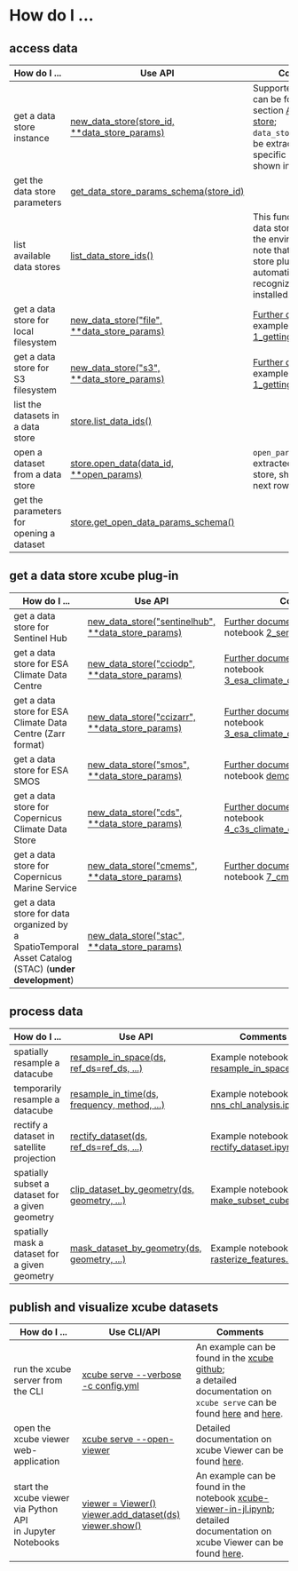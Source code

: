 # How do I ...

## access data

| How do I ...                                 | Use API                                                                                                    | Comments                                                                                                                                                                                                              |
|----------------------------------------------|------------------------------------------------------------------------------------------------------------|-----------------------------------------------------------------------------------------------------------------------------------------------------------------------------------------------------------------------|
| get a data store instance                    | [new_data_store(store_id, **data_store_params)](api.html#xcube.core.store.new_data_store)                  | Supported `store_id` can be found in the section [Available data store](dataaccess.html#available-data-stores);<br>`data_store_params` can be extracted for a specific `store_id`, shown in the next row.             |
| get the data store parameters                | [get_data_store_params_schema(store_id)](api.html#xcube.core.store.DataStore.get_data_store_params_schema) |                                                                                                                                                                                                                       |
| list available data stores                   | [list_data_store_ids()](api.html#xcube.core.store.list_data_store_ids)                                     | This function lists all data stores available in the environment;<br>note that xcube data store plugins will be automatically recognized when installed.                                                              |
| get a data store for local filesystem        | [new_data_store("file", **data_store_params)](api.html#xcube.core.store.new_data_store)                    | [Further documentation](dataaccess.html#filesystem-based-data-stores); example notebook [1_getting_started.ipynb](https://github.com/xcube-dev/xcube/blob/main/examples/notebooks/datastores/1_getting_started.ipynb) |
| get a data store for S3 filesystem           | [new_data_store("s3", **data_store_params)](api.html#xcube.core.store.new_data_store)                      | [Further documentation](dataaccess.html#filesystem-based-data-stores); example notebook [1_getting_started.ipynb](https://github.com/xcube-dev/xcube/blob/main/examples/notebooks/datastores/1_getting_started.ipynb) |
| list the datasets in a data store            | [store.list_data_ids()](api.html#xcube.core.store.DataStore.list_data_ids)                                 |                                                                                                                                                                                                                       |
| open a dataset from a data store             | [store.open_data(data_id, **open_params)](api.html#xcube.core.store.DataStore.open_data)                   | `open_params` can be extracted from the store, shown in the next row.                                                                                                                                                 |
| get the parameters for <br>opening a dataset | [store.get_open_data_params_schema()](api.html#xcube.core.store.DataStore.get_open_data_params_schema)     |                                                                                                                                                                                                                       |

## get a data store xcube plug-in

| How do I ...                                                                                             | Use API                                                                                        | Comments                                                                                                                                                                                                                                             |
|----------------------------------------------------------------------------------------------------------|------------------------------------------------------------------------------------------------|------------------------------------------------------------------------------------------------------------------------------------------------------------------------------------------------------------------------------------------------------|
| get a data store for Sentinel Hub                                                                        | [new_data_store("sentinelhub", **data_store_params)](api.html#xcube.core.store.new_data_store) | [Further documentation](dataaccess.html#sentinel-hub-api); example notebook [2_sentinel_hub.ipynb](https://github.com/xcube-dev/xcube/blob/main/examples/notebooks/datastores/2_sentinel_hub.ipynb)                                                  |
| get a data store for ESA Climate Data Centre                                                             | [new_data_store("cciodp", **data_store_params)](api.html#xcube.core.store.new_data_store)      | [Further documentation](dataaccess.html#esa-climate-data-centre-cciodp); example notebook [3_esa_climate_change_initiative.ipynb](https://github.com/xcube-dev/xcube/blob/main/examples/notebooks/datastores/3_esa_climate_change_initiative.ipynb)  |
| get a data store for ESA Climate Data Centre (Zarr format)                                               | [new_data_store("ccizarr", **data_store_params)](api.html#xcube.core.store.new_data_store)     | [Further documentation](dataaccess.html#esa-climate-data-centre-ccizarr); example notebook [3_esa_climate_change_initiative.ipynb](https://github.com/xcube-dev/xcube/blob/main/examples/notebooks/datastores/3_esa_climate_change_initiative.ipynb) |
| get a data store for ESA SMOS                                                                            | [new_data_store("smos", **data_store_params)](api.html#xcube.core.store.new_data_store)        | [Further documentation](dataaccess.html#esa-smos); example notebook [demo-store.ipynb](https://github.com/xcube-dev/xcube-smos/blob/main/notebooks/demo-store.ipynb)                                                                                 |
| get a data store for Copernicus Climate Data Store                                                       | [new_data_store("cds", **data_store_params)](api.html#xcube.core.store.new_data_store)         | [Further documentation](dataaccess.html#copernicus-climate-data-store-cds); example notebook [4_c3s_climate_data_store.ipynb](https://github.com/xcube-dev/xcube/blob/main/examples/notebooks/datastores/4_c3s_climate_data_store.ipynb)             |
| get a data store for Copernicus Marine Service                                                           | [new_data_store("cmems", **data_store_params)](api.html#xcube.core.store.new_data_store)       | [Further documentation](dataaccess.html#copernicus-marine-service-cmems); example notebook [7_cmems_data_store.ipynb](https://github.com/xcube-dev/xcube/blob/main/examples/notebooks/datastores/7_cmems_data_store.ipynb)                           |
| get a data store for data organized by <br>a SpatioTemporal Asset Catalog (STAC) (**under development**) | [new_data_store("stac", **data_store_params)](api.html#xcube.core.store.new_data_store)        |                                                                                                                                                                                                                                                      |


## process data

| How do I ...                                    | Use API                                                                                          | Comments                                                                                                                                           |
|-------------------------------------------------|--------------------------------------------------------------------------------------------------|----------------------------------------------------------------------------------------------------------------------------------------------------|
| spatially resample a datacube                   | [resample_in_space(ds, ref_ds=ref_ds, ...)](api.html#xcube.core.resampling.resample_in_space)    | Example notebook [resample_in_space.ipynb](https://github.com/xcube-dev/xcube/blob/main/examples/notebooks/resampling/resample_in_space.ipynb)     |
| temporarily resample a datacube                 | [resample_in_time(ds, frequency, method, ...)](api.html#xcube.core.resampling.resample_in_time)  | Example notebook [nns_chl_analysis.ipynb](https://github.com/xcube-dev/xcube/blob/main/examples/notebooks/sns_chl_analysis/nns_chl_analysis.ipynb) |
| rectify a dataset in satellite projection       | [rectify_dataset(ds, ref_ds=ref_ds, ...)](api.html#xcube.core.resampling.rectify_dataset)        | Example notebook [rectify_dataset.ipynb](https://github.com/xcube-dev/xcube/blob/main/examples/notebooks/resampling/rectify_dataset.ipynb)         |
| spatially subset a dataset for a given geometry | [clip_dataset_by_geometry(ds, geometry, ...)](api.html#xcube.core.geom.clip_dataset_by_geometry) | Example notebook [make_subset_cube.ipynb](https://github.com/xcube-dev/xcube/blob/main/examples/notebooks/general/make_subset_cube.ipynb)          |
| spatially mask a dataset for a given geometry   | [mask_dataset_by_geometry(ds, geometry, ...)](api.html#xcube.core.geom.mask_dataset_by_geometry) | Example notebook [rasterize_features.ipynb](https://github.com/xcube-dev/xcube/blob/main/examples/notebooks/general/rasterize_features.ipynb)      |

## publish and visualize xcube datasets

| How do I ...                                                   | Use CLI/API                                                                                                                                                                                          | Comments                                                                                                                                                                                                                                                       |
|----------------------------------------------------------------|------------------------------------------------------------------------------------------------------------------------------------------------------------------------------------------------------|----------------------------------------------------------------------------------------------------------------------------------------------------------------------------------------------------------------------------------------------------------------|
| run the xcube server from the CLI                              | [xcube serve --verbose -c config.yml](examples/xcube_serve.html#running-the-server)                                                                                                                  | An example can be found in the [xcube github](https://github.com/xcube-dev/xcube/blob/main/examples/serve/demo/README.md); <br>a detailed documentation on `xcube serve` can be found [here](cli/xcube_serve.html) and [here](webapi.html#web-api-and-server). |
| open the xcube viewer web-application                          | [xcube serve --open-viewer](examples/xcube_serve.html#id1)                                                                                                                                           | Detailed documentation on xcube Viewer can be found [here](viewer.html).                                                                                                                                                                                       |
| start the xcube viewer via Python API<br/>in Jupyter Notebooks | [viewer = Viewer()](api.html#xcube.webapi.viewer.Viewer)<br/>[viewer.add_dataset(ds)](api.html#xcube.webapi.viewer.Viewer.add_dataset)<br/>[viewer.show()](api.html#xcube.webapi.viewer.Viewer.show) | An example can be found in the notebook [xcube-viewer-in-jl.ipynb](https://github.com/xcube-dev/xcube/blob/main/examples/notebooks/viewer/xcube-viewer-in-jl.ipynb); <br>detailed documentation on xcube Viewer can be found [here](viewer.html).              |


